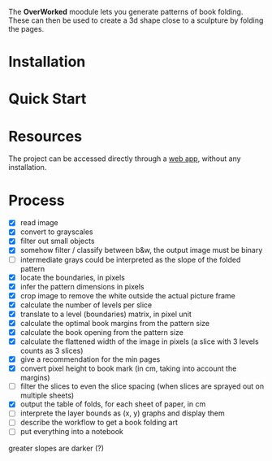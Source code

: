 The **OverWorked** moodule lets you generate patterns of book folding.
These can then be used to create a 3d shape close to a sculpture by folding the pages.

# Installation

# Quick Start

# Resources
The project can be accessed directly through a [web app](), without any installation.

# Process
- [x] read image
- [x] convert to grayscales
- [x] filter out small objects
- [x] somehow filter / classify between b&w, the output image must be binary
- [ ] intermediate grays could be interpreted as the slope of the folded pattern 
- [x] locate the boundaries, in pixels
- [x] infer the pattern dimensions in pixels
- [x] crop image to remove the white outside the actual picture frame
- [x] calculate the number of levels per slice
- [x] translate to a level (boundaries) matrix, in pixel unit
- [x] calculate the optimal book margins from the pattern size
- [x] calculate the book opening from the pattern size
- [x] calculate the flattened width of the image in pixels (a slice with 3 levels counts as 3 slices)
- [x] give a recommendation for the min pages
- [x] convert pixel height to book mark (in cm, taking into account the margins)
- [ ] filter the slices to even the slice spacing (when slices are sprayed out on multiple sheets)
- [x] output the table of folds, for each sheet of paper, in cm
- [ ] interprete the layer bounds as (x, y) graphs and display them
- [ ] describe the workflow to get a book folding art
- [ ] put everything into a notebook

greater slopes are darker (?)
